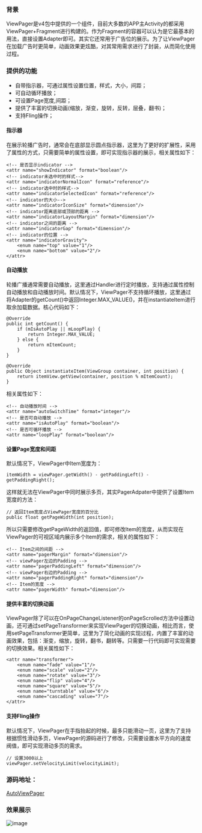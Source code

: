 ### 背景

ViewPager是v4包中提供的一个组件，目前大多数的APP主Activity的都采用ViewPager+Fragment进行构建的。作为Fragment的容器可以认为是它最基本的用法，直接设置Adapter即可。其实它还常用于广告位的展示。为了让ViewPager在加载广告时更简单，动画效果更炫酷，对其常用需求进行了封装，从而简化使用过程。

### 提供的功能

- 自带指示器，可通过属性设置位置，样式，大小，间距；
- 可自动循环播放；
- 可设置Page宽度,间距；
- 提供了丰富的切换动画(缩放，渐变，旋转，反转，层叠，翻书)；
- 支持Fling操作；

#### 指示器

在展示轮播广告时，通常会在底部显示圆点指示器，这里为了更好的扩展性，采用了属性的方式，只需要简单的属性设置，即可实现指示器的展示，相关属性如下：

    <!-- 是否显示indicator -->
    <attr name="showIndicator" format="boolean"/>
    <!-- indicator未选中时的样式-->
    <attr name="indicatorNormalIcon" format="reference"/>
    <!-- indicator选中时的样式-->
    <attr name="indicatorSelectedIcon" format="reference"/>
    <!-- indicator的大小-->
    <attr name="indicatorIconSize" format="dimension"/>
    <!-- indicator距离底部或顶部的距离 -->
    <attr name="indicatorLayoutMargin" format="dimension"/>
    <!-- indicator之间的距离 -->
    <attr name="indicatorGap" format="dimension"/>
    <!-- indicator的位置 -->
    <attr name="indicatorGravity">
        <enum name="top" value="1"/>
        <enum name="bottom" value="2"/>
    </attr>
    
#### 自动播放

轮播广播通常需要自动播放，这里通过Handler进行定时播放，支持通过属性控制自动播放和自动播放时间。默认情况下，ViewPager不支持循环播放，这里通过将Adapter的getCount()中返回Integer.MAX_VALUE()，并在instantiateItem进行取余加载数据。核心代码如下：

    @Override
    public int getCount() {
        if (mIsAutoPlay || mLoopPlay) {
            return Integer.MAX_VALUE;
        } else {
            return mItemCount;
        }
    }
    
    @Override
    public Object instantiateItem(ViewGroup container, int position) {
        return itemView.getView(container, position % mItemCount);
    }
    
相关属性如下：

    <!-- 自动播放时间 -->
    <attr name="autoSwitchTime" format="integer"/>
    <!-- 是否可自动播放 -->
    <attr name="isAutoPlay" format="boolean"/>
    <!-- 是否可循环播放 -->
    <attr name="loopPlay" format="boolean"/>
        
#### 设置Page宽度和间距
默认情况下，ViewPager中Item宽度为：

    itemWidth = viewPager.getWidth() - getPaddingLeft() - getPaddingRight();
    
这样就无法在ViewPager中同时展示多页，其实PagerAdpater中提供了设置Item宽度的方法：

    // 返回Item宽度占ViewPager宽度的百分比
    public float getPageWidth(int position);
所以只需要修改getPageWidth的返回值，即可修改Item的宽度，从而实现在ViewPager的可视区域内展示多个Item的需求，相关的属性如下：

    <!-- Item之间的间距 -->
    <attr name="pagerMargin" format="dimension"/>
    <!-- viewPager左边的Padding -->
    <attr name="pagerPaddingLeft" format="dimension"/>
    <!-- viewPager右边的Padding -->
    <attr name="pagerPaddingRight" format="dimension"/>
    <!-- Item的宽度 -->
    <attr name="pagerWidth" format="dimension"/>
        
#### 提供丰富的切换动画

ViewPager除了可以在OnPageChangeListener的onPageScrolled方法中设置动画，还可通过setPageTransformer来实现ViewPager的切换动画，相比而言，使用setPageTransformer更简单，这里为了简化动画的实现过程，内置了丰富的动画效果，包括：渐变，缩放，旋转，翻书，翻转等。只需要一行代码即可实现需要的切换效果。相关属性如下：

    <attr name="transformer">
        <enum name="fade" value="1"/>
        <enum name="scale" value="2"/>
        <enum name="rotate" value="3"/>
        <enum name="flip" value="4"/>
        <enum name="square" value="5"/>
        <enum name="turntable" value="6"/>
        <enum name="cascading" value="7"/>
    </attr>
    
#### 支持Fling操作

默认情况下，ViewPager在手指抬起的时候，最多只能滑动一页，这里为了支持根据惯性滑动多页，ViewPager的源码进行了修改，只需要设置水平方向的速度阀值，即可实现滑动多页的需求。

    // 设置3000以上
    viewPager.setVelocityLimit(velocityLimit);
    

### 源码地址：
[AutoViewPager](https://github.com/JuHonggang/AutoViewPager)

### 效果展示

![image](https://im3.ezgif.com/tmp/ezgif-3-95e3d271af.webp)

